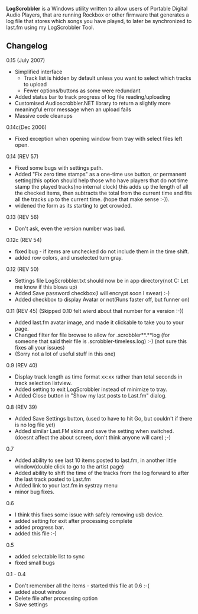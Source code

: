 **LogScrobbler** is a Windows utility written to allow users of Portable Digital Audio Players, that are running Rockbox or other firmware that generates a log file that stores which songs you have played, to later be synchronized to last.fm using my LogScrobbler Tool.


## Changelog ##

0.15 (July 2007)
  * Simplified interface
    * Track list is hidden by default unless you want to select which tracks to upload
    * Fewer options/buttons as some were redundant
  * Added status bar to track progress of log file reading/uploading
  * Customised Audioscrobbler.NET library to return a slightly more meaningful error message when an upload fails
  * Massive code cleanups

0.14c(Dec 2006)
  * Fixed exception when opening window from tray with select files left open.

0.14 (REV 57)
  * Fixed some bugs with settings path.
  * Added "Fix zero time stamps" as a one-time use button, or permanent setting(this option should help those who have players that do not time stamp the played tracks(no internal clock) this adds up the length of all the checked items, then subtracts the total from the current time and fits all the tracks up to the current time. (hope that make sense :-)).
  * widened the form as its starting to get crowded.

0.13 (REV 56)
  * Don't ask, even the version number was bad.

0.12c (REV 54)
  * fixed bug - if items are unchecked do not include them in the time shift.
  * added row colors, and unselected turn gray.

0.12 (REV 50)
  * Settings file LogScrobbler.txt should now be in app directory(not C: Let me know if this blows up)
  * Added Save password checkbox(I will encrypt soon I swear) :-)
  * Added checkbox to display Avatar or not(Runs faster off, but funner on)


0.11 (REV 45) (Skipped 0.10 felt wierd about that number for a version :-))
  * Added last.fm avatar image, and made it clickable to take you to your page.
  * Changed filter for file browse to allow for .scrobbler**.**log (for someone that said their file is .scrobbler-timeless.log) :-) (not sure this fixes all your issues)
  * (Sorry not a lot of useful stuff in this one)


0.9 (REV 40)
  * Display track length as time format xx:xx rather than total seconds in track selection listview.
  * Added setting to exit LogScrobbler instead of minimize to tray.
  * Added Close button in "Show my last posts to Last.fm" dialog.

0.8 (REV 39)
  * Added Save Settings button, (used to have to hit Go, but couldn't if there is no log file yet)
  * Added similar Last.FM skins and save the setting when switched.(doesnt affect the about screen, don't think anyone will care) ;-)


0.7
  * Added ability to see last 10 items posted to last.fm, in another little window(double click to go to the artist page)
  * Added ability to shift the time of the tracks from the log forward to after the last track posted to Last.fm
  * Added link to your last.fm in systray menu
  * minor bug fixes.


0.6
  * I think this fixes some issue with safely removing usb device.
  * added setting for exit after processing complete
  * added progress bar.
  * added this file :-)

0.5
  * added selectable list to sync
  * fixed small bugs


0.1 - 0.4
  * Don't remember all the items - started this file at 0.6 :-(
  * added about window
  * Delete file after processing option
  * Save settings